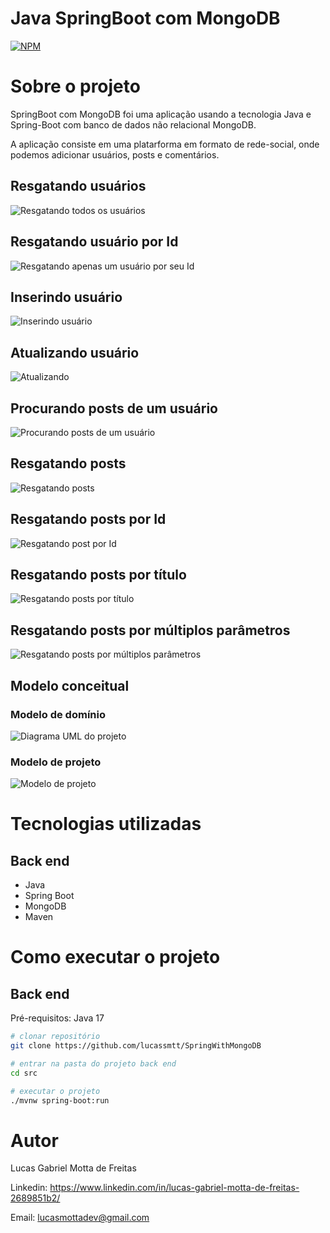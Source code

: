 # Java SpringBoot com MongoDB
[![NPM](https://img.shields.io/npm/l/react)](https://github.com/lucassmtt/Java-SpringBootDEMO/blob/main/LICENSE) 

# Sobre o projeto

SpringBoot com MongoDB foi uma aplicação usando a tecnologia Java e Spring-Boot com banco de dados não relacional MongoDB. 

A aplicação consiste em uma platarforma em formato de rede-social, onde podemos adicionar usuários, posts e comentários.
## Resgatando usuários
![Resgatando todos os usuários](https://github.com/lucassmtt/SpringWithMongoDB/blob/master/assets/Users/findUsers.png) 

## Resgatando usuário por Id
![Resgatando apenas um usuário por seu Id](https://github.com/lucassmtt/SpringWithMongoDB/blob/master/assets/Users/findById.png)

## Inserindo usuário
![Inserindo usuário](https://github.com/lucassmtt/SpringWithMongoDB/blob/master/assets/Users/insertUser.png)

## Atualizando usuário
![Atualizando](https://github.com/lucassmtt/SpringWithMongoDB/blob/master/assets/Users/updateUser.png)

## Procurando posts de um usuário
![Procurando posts de um usuário](https://github.com/lucassmtt/SpringWithMongoDB/blob/master/assets/Users/findPostsInUser.png)

## Resgatando posts
![Resgatando posts](https://github.com/lucassmtt/SpringWithMongoDB/blob/master/assets/Posts/findPosts.png)

## Resgatando posts por Id
![Resgatando post por Id](https://github.com/lucassmtt/SpringWithMongoDB/blob/master/assets/Posts/findPostById.png)

## Resgatando posts por título
![Resgatando posts por título](https://github.com/lucassmtt/SpringWithMongoDB/blob/master/assets/Posts/findPostByTitle.png)

## Resgatando posts por múltiplos parâmetros
![Resgatando posts por múltiplos parâmetros](https://github.com/lucassmtt/SpringWithMongoDB/blob/master/assets/Posts/fullSearchWithMultipleParam.png)

## Modelo conceitual
### Modelo de domínio
![Diagrama UML do projeto](https://github.com/lucassmtt/SpringWithMongoDB/blob/master/projectStructure/domainModel.png)

### Modelo de projeto
![Modelo de projeto](https://github.com/lucassmtt/SpringWithMongoDB/blob/master/projectStructure/ProjectModel.png)

# Tecnologias utilizadas
## Back end
- Java
- Spring Boot
- MongoDB
- Maven

# Como executar o projeto

## Back end
Pré-requisitos: Java 17

```bash
# clonar repositório
git clone https://github.com/lucassmtt/SpringWithMongoDB

# entrar na pasta do projeto back end
cd src

# executar o projeto
./mvnw spring-boot:run
```

# Autor

Lucas Gabriel Motta de Freitas

Linkedin: https://www.linkedin.com/in/lucas-gabriel-motta-de-freitas-2689851b2/

Email: lucasmottadev@gmail.com

